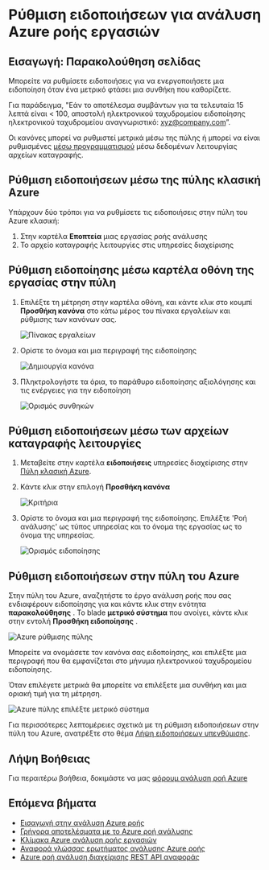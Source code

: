 <properties
    pageTitle="Ρύθμιση ειδοποιήσεων για ερωτήματα στην ανάλυση ροή | Microsoft Azure"
    description="Κατανόηση των ροή ανάλυση ειδοποίησης"
    keywords="Ρύθμιση ειδοποιήσεων"
    services="stream-analytics"
    documentationCenter=""
    authors="jeffstokes72"
    manager="jhubbard"
    editor="cgronlun"/>

<tags
    ms.service="stream-analytics"
    ms.devlang="na"
    ms.topic="article"
    ms.tgt_pltfrm="na"
    ms.workload="data-services"
    ms.date="09/26/2016"
    ms.author="jeffstok"/>


# <a name="set-up-alerts-for-azure-stream-analytics-jobs"></a>Ρύθμιση ειδοποιήσεων για ανάλυση Azure ροής εργασιών

## <a name="introduction-monitor-page"></a>Εισαγωγή: Παρακολούθηση σελίδας

Μπορείτε να ρυθμίσετε ειδοποιήσεις για να ενεργοποιήσετε μια ειδοποίηση όταν ένα μετρικό φτάσει μια συνθήκη που καθορίζετε.

Για παράδειγμα, "Εάν το αποτέλεσμα συμβάντων για τα τελευταία 15 λεπτά είναι < 100, αποστολή ηλεκτρονικού ταχυδρομείου ειδοποίησης ηλεκτρονικού ταχυδρομείου αναγνωριστικό: xyz@company.com”.

Οι κανόνες μπορεί να ρυθμιστεί μετρικά μέσω της πύλης ή μπορεί να είναι ρυθμισμένες [μέσω προγραμματισμού](https://code.msdn.microsoft.com/windowsazure/Receive-Email-Notifications-199e2c9a) μέσω δεδομένων λειτουργίας αρχείων καταγραφής.

## <a name="set-up-alerts-through-the-azure-classic-portal"></a>Ρύθμιση ειδοποιήσεων μέσω της πύλης κλασική Azure

Υπάρχουν δύο τρόποι για να ρυθμίσετε τις ειδοποιήσεις στην πύλη του Azure κλασική:  

1.  Στην καρτέλα **Εποπτεία** μιας εργασίας ροής ανάλυσης  
2.  Το αρχείο καταγραφής λειτουργίες στις υπηρεσίες διαχείρισης  

## <a name="set-up-alert-through-the-monitor-tab-of-the-job-in-the-portal"></a>Ρύθμιση ειδοποίησης μέσω καρτέλα οθόνη της εργασίας στην πύλη

1.  Επιλέξτε τη μέτρηση στην καρτέλα οθόνη, και κάντε κλικ στο κουμπί **Προσθήκη κανόνα** στο κάτω μέρος του πίνακα εργαλείων και ρύθμισης των κανόνων σας.  

    ![Πίνακας εργαλείων](./media/stream-analytics-set-up-alerts/01-stream-analytics-set-up-alerts.png)  

2.  Ορίστε το όνομα και μια περιγραφή της ειδοποίησης  

    ![Δημιουργία κανόνα](./media/stream-analytics-set-up-alerts/02-stream-analytics-set-up-alerts.png)  

3.  Πληκτρολογήστε τα όρια, το παράθυρο ειδοποίησης αξιολόγησης και τις ενέργειες για την ειδοποίηση  

    ![Ορισμός συνθηκών](./media/stream-analytics-set-up-alerts/03-stream-analytics-set-up-alerts.png)  

## <a name="set-up-alerts-through-the-operations-logs"></a>Ρύθμιση ειδοποιήσεων μέσω των αρχείων καταγραφής λειτουργίες

1.  Μεταβείτε στην καρτέλα **ειδοποιήσεις** υπηρεσίες διαχείρισης στην [Πύλη κλασική Azure](https://manage.windowsazure.com).  
2.  Κάντε κλικ στην επιλογή **Προσθήκη κανόνα**  

    ![Κριτήρια](./media/stream-analytics-set-up-alerts/04-stream-analytics-set-up-alerts.png)  

3.  Ορίστε το όνομα και μια περιγραφή της ειδοποίησης. Επιλέξτε 'Ροή ανάλυσης' ως τύπος υπηρεσίας και το όνομα της εργασίας ως το όνομα της υπηρεσίας.  

    ![Ορισμός ειδοποίησης](./media/stream-analytics-set-up-alerts/05-stream-analytics-set-up-alerts.png)  

## <a name="set-up-alerts-in-the-azure-portal"></a>Ρύθμιση ειδοποιήσεων στην πύλη του Azure ##

Στην πύλη του Azure, αναζητήστε το έργο ανάλυση ροής που σας ενδιαφέρουν ειδοποίησης για και κάντε κλικ στην ενότητα **παρακολούθησης** .  Το blade **μετρικό σύστημα** που ανοίγει, κάντε κλικ στην εντολή **Προσθήκη ειδοποίησης** .

  ![Azure ρύθμισης πύλης](./media/stream-analytics-set-up-alerts/06-stream-analytics-set-up-alerts.png)  

Μπορείτε να ονομάσετε τον κανόνα σας ειδοποίησης, και επιλέξτε μια περιγραφή που θα εμφανίζεται στο μήνυμα ηλεκτρονικού ταχυδρομείου ειδοποίησης.

Όταν επιλέγετε μετρικά θα μπορείτε να επιλέξετε μια συνθήκη και μια οριακή τιμή για τη μέτρηση.

  ![Azure πύλης επιλέξτε μετρικό σύστημα](./media/stream-analytics-set-up-alerts/07-stream-analytics-set-up-alerts.png)  

Για περισσότερες λεπτομέρειες σχετικά με τη ρύθμιση ειδοποιήσεων στην πύλη του Azure, ανατρέξτε στο θέμα [Λήψη ειδοποιήσεων υπενθύμισης](../monitoring-and-diagnostics/insights-receive-alert-notifications.md).  

## <a name="get-help"></a>Λήψη Βοήθειας
Για περαιτέρω βοήθεια, δοκιμάστε να μας [φόρουμ ανάλυση ροή Azure](https://social.msdn.microsoft.com/Forums/en-US/home?forum=AzureStreamAnalytics)

## <a name="next-steps"></a>Επόμενα βήματα

- [Εισαγωγή στην ανάλυση Azure ροής](stream-analytics-introduction.md)
- [Γρήγορα αποτελέσματα με το Azure ροή ανάλυσης](stream-analytics-get-started.md)
- [Κλίμακα Azure ανάλυση ροής εργασιών](stream-analytics-scale-jobs.md)
- [Αναφορά γλώσσας ερωτήματος ανάλυσης Azure ροής](https://msdn.microsoft.com/library/azure/dn834998.aspx)
- [Azure ροή ανάλυση διαχείρισης REST API αναφοράς](https://msdn.microsoft.com/library/azure/dn835031.aspx)
